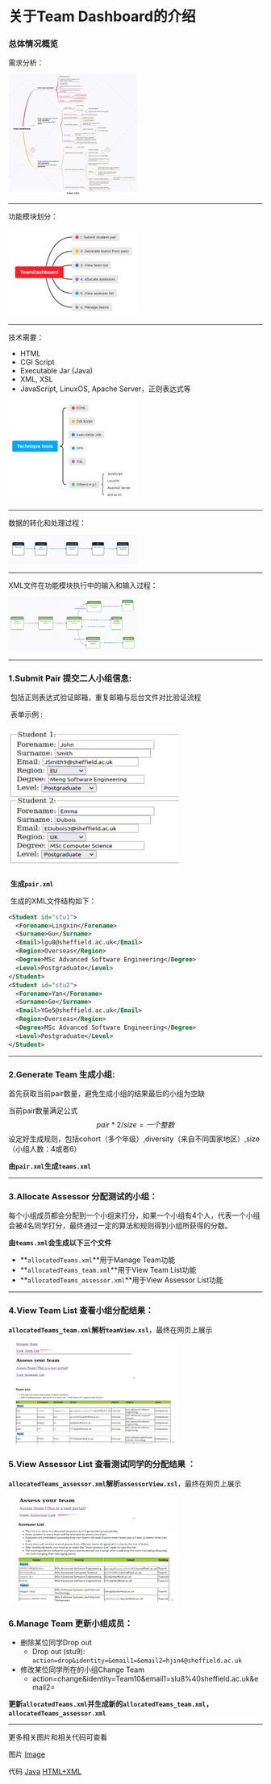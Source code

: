 # 关于Team Dashboard的介绍



### 总体情况概览

需求分析：

<img src="https://github.com/DocYangxm/TeamDashboard/blob/master/Image/Team%20Dashboard%20Xmind.jpg" style="zoom:25%"/>

***

功能模块划分：

<img src="https://github.com/DocYangxm/TeamDashboard/blob/master/Image/Team%20Dashboard%20Requirements.png" style="zoom:25%"/>

***

技术需要：

* HTML
* CGI Script
* Executable Jar (Java)
* XML, XSL
* JavaScript, LinuxOS, Apache Server，正则表达式等

<img src="https://github.com/DocYangxm/TeamDashboard/blob/master/Image/Technology.png" style ="zoom:25%">

***

数据的转化和处理过程：

<img src="https://github.com/DocYangxm/TeamDashboard/blob/master/Image/Data%20Flow.png" style ="zoom:25%">

***

XML文件在功能模块执行中的输入和输入过程：

<img src="https://github.com/DocYangxm/TeamDashboard/blob/master/Image/File%20Flow.png" style ="zoom:25%">

***

### 1.Submit Pair 提交二人小组信息:

​	包括正则表达式验证邮箱，重复邮箱与后台文件对比验证流程

​	表单示例 :

<img src="https://github.com/DocYangxm/TeamDashboard/blob/master/Image/Submit%20Pair.png" style="zoom:33%;"/>

​	**生成`pair.xml`**	

​	生成的XML文件结构如下：

```xml
<Student id="stu1">
  <Forename>Lingxin</Forename>
  <Surname>Gu</Surname>
  <Email>lgu8@sheffield.ac.uk</Email>
  <Region>Overseas</Region>
  <Degree>MSc Advanced Software Engineering</Degree>
  <Level>Postgraduate</Level>
</Student>
<Student id="stu2">
  <Forename>Yan</Forename>
  <Surname>Ge</Surname>
  <Email>YGe5@sheffield.ac.uk</Email>
  <Region>Overseas</Region>
  <Degree>MSc Advanced Software Engineering</Degree>
  <Level>Postgraduate</Level>
</Student>
```

***

### 2.Generate Team 生成小组:

首先获取当前pair数量，避免生成小组的结果最后的小组为空缺

当前pair数量满足公式
$$
pair*2/size=一个整数
$$
设定好生成规则，包括cohort（多个年级）,diversity（来自不同国家地区）,size（小组人数：4或者6）

**由`pair.xml`生成`teams.xml`**

***

### 3.Allocate Assessor 分配测试的小组：

每个小组成员都会分配到一个小组来打分，如果一个小组有4个人，代表一个小组会被4名同学打分，最终通过一定的算法和规则得到小组所获得的分数。

**由`teams.xml`会生成以下三个文件**

* **`allocatedTeams.xml`**用于Manage Team功能
* **`allocatedTeams_team.xml`**用于View Team List功能
* **`allocatedTeams_assessor.xml`**用于View Assessor List功能

***

### 4.View Team List  查看小组分配结果：

**`allocatedTeams_team.xml`**解析**`teamView.xsl`**，最终在网页上展示

<img src="https://github.com/DocYangxm/TeamDashboard/blob/master/Image/View%20Team%20List.png" style="zoom:33%;"/>

### 5.View Assessor List 查看测试同学的分配结果 ：

**`allocatedTeams_assessor.xml`**解析**`assessorView.xsl`**，最终在网页上展示

<img src="https://github.com/DocYangxm/TeamDashboard/blob/master/Image/View%20Assessor%20List.png" style="zoom:33%;"/>

### 6.Manage Team 更新小组成员：

* 删除某位同学Drop out
  * Drop out (stu9): `action=drop&identity=&email1=&email2=hjin4@sheffield.ac.uk` 
* 修改某位同学所在的小组Change Team
  * action=change&identity=Team10&email1=slu8%40sheffield.ac.uk&email2=

**更新`allocatedTeams.xml`并生成新的`allocatedTeams_team.xml`，`allocatedTeams_assessor.xml`**



***

更多相关图片和相关代码可查看

图片 [Image](https://github.com/DocYangxm/TeamDashboard/tree/master/Image)

代码 [Java](https://github.com/DocYangxm/TeamDashboard/tree/master/Java) [HTML+XML](https://github.com/DocYangxm/TeamDashboard/tree/master/public_html) 

